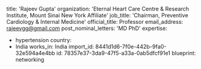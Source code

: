 title: 'Rajeev Gupta'
organization: 'Eternal Heart Care Centre & Research Institute, Mount Sinai New York Affiliate'
job_title: 'Chairman, Preventive Cardiology & Internal Medicine'
official_title: Professor
email_address: rajeevgg@gmail.com
post_nominal_letters: 'MD PhD'
expertise:
  - hypertension
country:
  - India
works_in: India
import_id: 8441d1d6-7f0e-442b-9fa0-32e594a4e4bb
id: 78357e37-3da9-47f5-a33a-0ab5dfcf91e1
blueprint: networking

